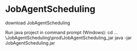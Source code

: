 # JobAgentScheduling

download JobAgentScheduling

Run java project in command prompt (Windows):
cd …\JobAgentScheduling\prod\JobAgentScheduling_jar
java -jar JobAgentScheduling.jar

